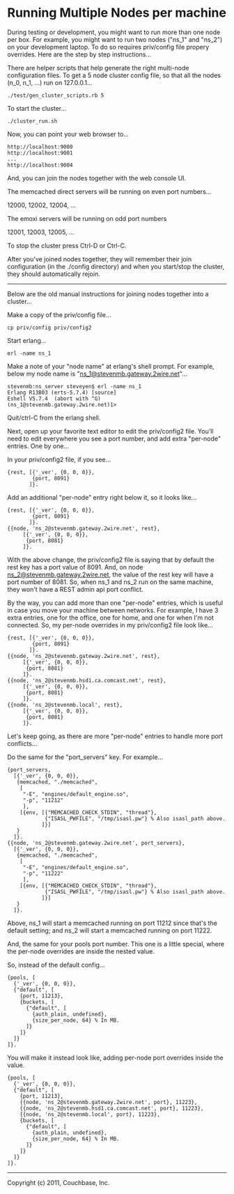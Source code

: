 # Running Multiple Nodes per machine

During testing or development, you might want to run more than one
node per box.  For example, you might want to run two nodes ("ns_1"
and "ns_2") on your development laptop.  To do so requires priv/config
file propery overrides.  Here are the step by step instructions...

There are helper scripts that help generate the right multi-node
configuration files.  To get a 5 node cluster config file, so that
all the nodes (n_0, n_1, ...) run on 127.0.0.1...

    ./test/gen_cluster_scripts.rb 5

To start the cluster...

    ./cluster_run.sh

Now, you can point your web browser to...

    http://localhost:9000
    http://localhost:9001
    ...
    http://localhost:9004

And, you can join the nodes together with the web console UI.

The memcached direct servers will be running on even port numbers...

   12000, 12002, 12004, ...

The emoxi servers will be running on odd port numbers

   12001, 12003, 12005, ...

To stop the cluster press Ctrl-D or Ctrl-C.

After you've joined nodes together, they will remember their join
configuration (in the ./config directory) and when you start/stop
the cluster, they should automatically rejoin.

-------------------

Below are the old manual instructions for joining nodes together into
a cluster...

Make a copy of the priv/config file...

    cp priv/config priv/config2

Start erlang...

    erl -name ns_1

Make a note of your "node name" at erlang's shell prompt.  For
example, below my node name is "ns_1@stevenmb.gateway.2wire.net"...

    stevenmb:ns_server steveyen$ erl -name ns_1
    Erlang R13B03 (erts-5.7.4) [source]
    Eshell V5.7.4  (abort with ^G)
    (ns_1@stevenmb.gateway.2wire.net)1>

Quit/ctrl-C from the erlang shell.

Next, open up your favorite text editor to edit the priv/config2 file.
You'll need to edit everywhere you see a port number, and add extra
"per-node" entries.  One by one...

In your priv/config2 file, if you see...

    {rest, [{'_ver', {0, 0, 0}},
            {port, 8091}
           ]}.

Add an additional "per-node" entry right below it, so it looks like...

    {rest, [{'_ver', {0, 0, 0}},
            {port, 8091}
           ]}.
    {{node, 'ns_2@stevenmb.gateway.2wire.net', rest},
         [{'_ver', {0, 0, 0}},
          {port, 8081}
         ]}.

With the above change, the priv/config2 file is saying that by default
the rest key has a port value of 8091.  And, on node
ns_2@stevenmb.gateway.2wire.net, the value of the rest key will have a
port number of 8081.  So, when ns_1 and ns_2 run on the same machine,
they won't have a REST admin api port conflict.

By the way, you can add more than one "per-node" entries, which is
useful in case you move your machine between networks.  For example, I
have 3 extra entries, one for the office, one for home, and one for
when I'm not connected.  So, my per-node overrides in my priv/config2
file look like...

    {rest, [{'_ver', {0, 0, 0}},
            {port, 8091}
           ]}.
    {{node, 'ns_2@stevenmb.gateway.2wire.net', rest},
         [{'_ver', {0, 0, 0}},
          {port, 8081}
         ]}.
    {{node, 'ns_2@stevenmb.hsd1.ca.comcast.net', rest},
         [{'_ver', {0, 0, 0}},
          {port, 8081}
         ]}.
    {{node, 'ns_2@stevenmb.local', rest},
         [{'_ver', {0, 0, 0}},
          {port, 8081}
         ]}.

Let's keep going, as there are more "per-node" entries to handle more
port conflicts...

Do the same for the "port_servers" key.  For example...

    {port_servers,
      [{'_ver', {0, 0, 0}},
       {memcached, "./memcached",
        [
         "-E", "engines/default_engine.so",
         "-p", "11212"
         ],
        [{env, [{"MEMCACHED_CHECK_STDIN", "thread"},
                {"ISASL_PWFILE", "/tmp/isasl.pw"} % Also isasl_path above.
               ]}]
       }
      ]}.
    {{node, 'ns_2@stevenmb.gateway.2wire.net', port_servers},
      [{'_ver', {0, 0, 0}},
       {memcached, "./memcached",
        [
         "-E", "engines/default_engine.so",
         "-p", "11222"
         ],
        [{env, [{"MEMCACHED_CHECK_STDIN", "thread"},
                {"ISASL_PWFILE", "/tmp/isasl.pw"} % Also isasl_path above.
               ]}]
       }
      ]}.

Above, ns_1 will start a memcached running on port 11212 since that's
the default setting; and ns_2 will start a memcached running on port
11222.

And, the same for your pools port number.  This one is a little
special, where the per-node overrides are inside the nested value.

So, instead of the default config...

    {pools, [
      {'_ver', {0, 0, 0}},
      {"default", [
        {port, 11213},
        {buckets, [
          {"default", [
            {auth_plain, undefined},
            {size_per_node, 64} % In MB.
          ]}
        ]}
      ]}
    ]}.

You will make it instead look like, adding per-node port overrides
inside the value.

    {pools, [
      {'_ver', {0, 0, 0}},
      {"default", [
        {port, 11213},
        {{node, 'ns_2@stevenmb.gateway.2wire.net', port}, 11223},
        {{node, 'ns_2@stevenmb.hsd1.ca.comcast.net', port}, 11223},
        {{node, 'ns_2@stevenmb.local', port}, 11223},
        {buckets, [
          {"default", [
            {auth_plain, undefined},
            {size_per_node, 64} % In MB.
          ]}
        ]}
      ]}
    ]}.

* * * * *
Copyright (c) 2011, Couchbase, Inc.

